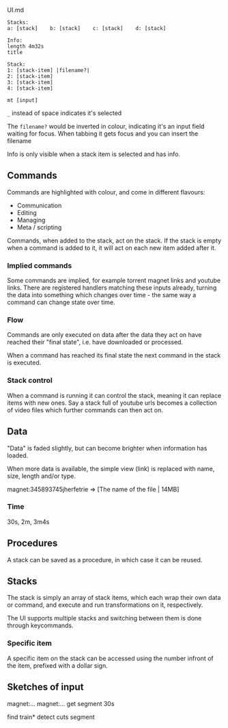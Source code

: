 UI.md


```ascii
Stacks:
a: [stack]    b: [stack]    c: [stack]    d: [stack]

Info:
length 4m32s
title

Stack:
1: [stack-item] |filename?|
2: [stack-item]
3: [stack-item]
4: [stack-item]

mt [input]
```

`_` instead of space indicates it's selected

The `filename?` would be inverted in colour, indicating it's an input field waiting for focus. When tabbing it gets focus and you can insert the filename

Info is only visible when a stack item is selected and has info.

## Commands

Commands are highlighted with colour, and come in different flavours:

- Communication
- Editing
- Managing
- Meta / scripting

Commands, when added to the stack, act on the stack. If the stack is empty when a command is added to it, it will act on each new item added after it.

### Implied commands

Some commands are implied, for example torrent magnet links and youtube links. There are registered handlers matching these inputs already, turning the data into something which changes over time - the same way a command can change state over time.

### Flow

Commands are only executed on data after the data they act on have reached their "final state", i.e. have downloaded or processed.

When a command has reached its final state the next command in the stack is executed.

### Stack control

When a command is running it can control the stack, meaning it can replace items with new ones. Say a stack full of youtube urls becomes a collection of video files which further commands can then act on.


## Data

"Data" is faded slightly, but can become brighter when information has loaded.

When more data is available, the simple view (link) is replaced with name, size, length and/or type.

magnet:345893745jherfetrie => [The name of the file | 14MB]


### Time

30s, 2m, 3m4s


## Procedures

A stack can be saved as a procedure, in which case it can be reused.


## Stacks

The stack is simply an array of stack items, which each wrap their own data or command, and execute and run transformations on it, respectively.

The UI supports multiple stacks and switching between them is done through keycommands.

### Specific item

A specific item on the stack can be accessed using the number infront of the item, prefixed with a dollar sign.

## Sketches of input

magnet:...
magnet:...
get
segment 30s

find train*
detect cuts
segment
